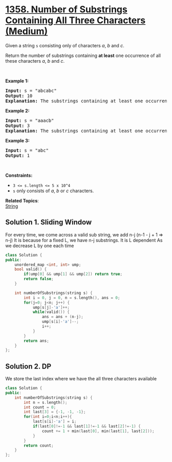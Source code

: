# [1358. Number of Substrings Containing All Three Characters (Medium)](https://leetcode.com/problems/number-of-substrings-containing-all-three-characters/)

<p>Given a string <code>s</code>&nbsp;consisting only of characters <em>a</em>, <em>b</em> and <em>c</em>.</p>

<p>Return the number of substrings containing <b>at least</b>&nbsp;one occurrence of all these characters <em>a</em>, <em>b</em> and <em>c</em>.</p>

<p>&nbsp;</p>
<p><strong>Example 1:</strong></p>

<pre><strong>Input:</strong> s = "abcabc"
<strong>Output:</strong> 10
<strong>Explanation:</strong> The substrings containing&nbsp;at least&nbsp;one occurrence of the characters&nbsp;<em>a</em>,&nbsp;<em>b</em>&nbsp;and&nbsp;<em>c are "</em>abc<em>", "</em>abca<em>", "</em>abcab<em>", "</em>abcabc<em>", "</em>bca<em>", "</em>bcab<em>", "</em>bcabc<em>", "</em>cab<em>", "</em>cabc<em>" </em>and<em> "</em>abc<em>" </em>(<strong>again</strong>)<em>. </em>
</pre>

<p><strong>Example 2:</strong></p>

<pre><strong>Input:</strong> s = "aaacb"
<strong>Output:</strong> 3
<strong>Explanation:</strong> The substrings containing&nbsp;at least&nbsp;one occurrence of the characters&nbsp;<em>a</em>,&nbsp;<em>b</em>&nbsp;and&nbsp;<em>c are "</em>aaacb<em>", "</em>aacb<em>" </em>and<em> "</em>acb<em>".</em><em> </em>
</pre>

<p><strong>Example 3:</strong></p>

<pre><strong>Input:</strong> s = "abc"
<strong>Output:</strong> 1
</pre>

<p>&nbsp;</p>
<p><strong>Constraints:</strong></p>

<ul>
	<li><code>3 &lt;= s.length &lt;= 5 x 10^4</code></li>
	<li><code>s</code>&nbsp;only consists of&nbsp;<em>a</em>, <em>b</em> or <em>c&nbsp;</em>characters.</li>
</ul>

**Related Topics**:  
[String](https://leetcode.com/tag/string/)

## Solution 1. Sliding Window

For every time, we come across a valid sub string, we add n-j (n-1 - j + 1 => n-j)
It is because for a fixed L, we have n-j substrings. It is L dependent
As we decrease L by one each time

```cpp
class Solution {
public:
    unordered_map <int, int> ump;
    bool valid() {
        if(ump[0] && ump[1] && ump[2]) return true;
        return false;
    }

    int numberOfSubstrings(string s) {
        int i = 0, j = 0, n = s.length(), ans = 0;
        for(j=0; j<n; j++) {
            ump[s[j]-'a']++;
            while(valid()) { 
                ans = ans + (n-j);
                ump[s[i]-'a']--;  
                i++;
            }
        }
        return ans;
    }
};
```

## Solution 2. DP

We store the last index where we have the all three characters available

```cpp
class Solution {
public:
    int numberOfSubstrings(string s) {
        int n = s.length();
        int count = 0;
        int last[3] = {-1, -1, -1};
        for(int i=0;i<n;i++){
            last[s[i]-'a'] = i;
            if(last[0]!=-1 && last[1]!=-1 && last[2]!=-1) {
                count += 1 + min(last[0], min(last[1], last[2]));
            }
        }
        return count;
    }
};
```
